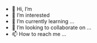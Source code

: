 - 👋 Hi, I’m 
- 👀 I’m interested 
- 🌱 I’m currently learning ... 
- 💞️ I’m looking to collaborate on ...
- 📫 How to reach me ...

<!---
maidanaselene/maidanaselene is a ✨ special ✨ repository because its `README.md` (this file) appears on your GitHub profile.
You can click the Preview link to take a look at your changes.
--->
